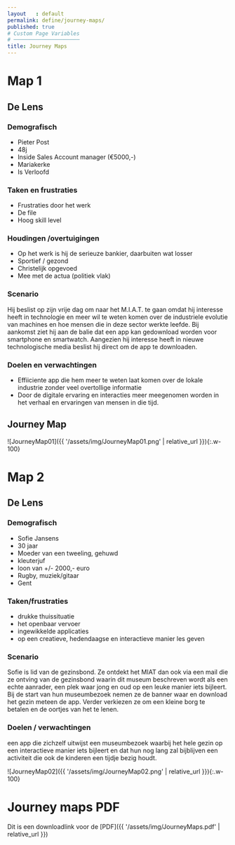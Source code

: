 ```yaml
---
layout   : default
permalink: define/journey-maps/
published: true
# Custom Page Variables
# ─────────────────────
title: Journey Maps
---
```


# Map 1
## De Lens
### Demografisch

- Pieter Post
- 48j
- Inside Sales Account manager (€5000,-)
- Mariakerke
- Is Verloofd

### Taken en frustraties

- Frustraties door het werk
- De file
- Hoog skill level

### Houdingen /overtuigingen

- Op het werk is hij de serieuze bankier, daarbuiten wat losser
- Sportief / gezond
- Christelijk opgevoed
- Mee met de actua (politiek vlak)

### Scenario

Hij beslist op zijn vrije dag om naar het M.I.A.T. te gaan omdat hij interesse heeft in technologie en meer wil te weten komen over de industriele evolutie van machines en hoe mensen die in deze sector werkte leefde. 
Bij aankomst ziet hij aan de balie dat een app kan gedownload worden voor smartphone en smartwatch. Aangezien hij interesse heeft in nieuwe technologische media beslist hij direct om de app te downloaden.

### Doelen en verwachtingen

- Effiiciente app die hem meer te weten laat komen over de lokale industrie zonder veel overtollige informatie
- Door de digitale ervaring en interacties meer meegenomen worden in het verhaal en ervaringen van mensen in die tijd.

## Journey Map

![JourneyMap01]({{ '/assets/img/JourneyMap01.png' | relative_url }}){:.w-100}

# Map 2
## De Lens
### Demografisch

- Sofie Jansens
- 30 jaar
- Moeder van een tweeling, gehuwd
- kleuterjuf
- loon van +/- 2000,- euro
- Rugby, muziek/gitaar
- Gent

### Taken/frustraties

- drukke thuissituatie
- het openbaar vervoer
- ingewikkelde applicaties
- op een creatieve, hedendaagse en interactieve manier les geven

### Scenario

Sofie is lid van de gezinsbond. Ze ontdekt het MIAT dan ook via een mail die ze ontving van de gezinsbond waarin dit museum beschreven wordt als een echte aanrader, een plek waar jong en oud op een leuke manier iets bijleert. Bij de start van hun museumbezoek nemen ze de banner waar en download het gezin meteen de app. Verder verkiezen ze om een kleine borg te betalen en de oortjes van het te lenen.

### Doelen / verwachtingen

een app die zichzelf uitwijst
een museumbezoek waarbij het hele gezin op een interactieve manier iets bijleert en dat hun nog lang zal bijblijven
een activiteit die ook de kinderen een tijdje bezig houdt.

![JourneyMap02]({{ '/assets/img/JourneyMap02.png' | relative_url }}){:.w-100}

# Journey maps PDF

Dit is een downloadlink voor de [PDF]({{ '/assets/img/JourneyMaps.pdf' | relative_url }})